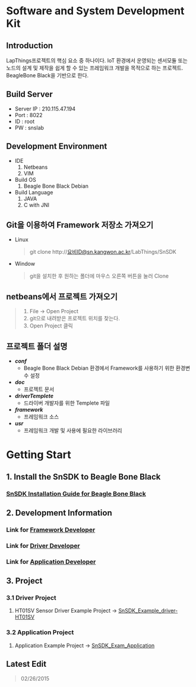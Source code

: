 # Software and System Development Kit

## Introduction
LapThings프로젝트의 핵심 요소 중 하나이다. IoT 환경에서 운영되는 센서모듈 또는 노드의 설계 및 제작을 쉽게 할 수 있는 프레임워크 개발을 목적으로 하는 프로젝트. BeagleBone Black을 기반으로 한다.

## Build Server
* Server IP : 210.115.47.194
* Port : 8022
* ID : root
* PW : snslab

## Development Environment
* IDE
	1. Netbeans
	2. VIM
* Build OS
	1. Beagle Bone Black Debian
* Build Language
	1. JAVA
	2. C with JNI

## Git을 이용하여 Framework 저장소 가져오기
* Linux
	> git clone http://요비ID@sn.kangwon.ac.kr/LabThings/SnSDK

* Window
	> git을 설치한 후 원하는 폴더에 마우스 오른쪽 버튼을 눌러 Clone

## netbeans에서 프로젝트 가져오기
> 1. File -> Open Project
> 2. git으로 내려받은 프로젝트 위치를 찾는다.
> 3. Open Project 클릭

## 프로젝트 폴더 설명
* ***conf***
	- Beagle Bone Black Debian 환경에서 Framework를 사용하기 위한 환경변수 설정
* ***doc***
	- 프로젝트 문서
* ***driverTemplete***
	- 드라이버 개발자를 위한 Templete 파일
* ***framework***
	- 프레임워크 소스
* ***usr***
	- 프레임워크 개발 및 사용에 필요한 라이브러리

# Getting Start
## 1. Install the SnSDK to Beagle Bone Black
### [SnSDK Installation Guide for Beagle Bone Black](http://sn.kangwon.ac.kr/LabThings/SnSDK/post/11)
## 2. Development Information
### Link for [Framework Developer](http://sn.kangwon.ac.kr/LabThings/SnSDK/post/8)
### Link for [Driver Developer](http://sn.kangwon.ac.kr/LabThings/SnSDK/post/9)
### Link for [Application Developer](http://sn.kangwon.ac.kr/LabThings/SnSDK/post/10)
## 3. Project
### 3.1 Driver Project
1. HT01SV Sensor Driver Example Project -> [SnSDK_Example_driver-HT01SV](http://sn.kangwon.ac.kr/LabThings/SnSDK_Example_Driver-HT01SV)

### 3.2 Application Project
1. Application Example Project -> [SnSDK_Exam_Application](http://marsberry@sn.kangwon.ac.kr/LabThings/SnSDK_Exam_Application)

## Latest Edit
> 02/26/2015